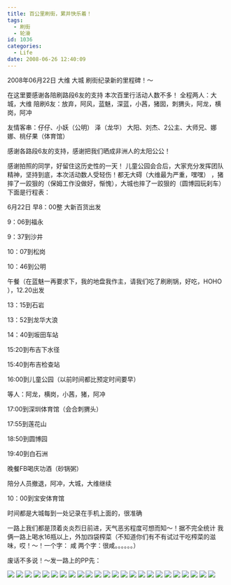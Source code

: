 ```yaml
---
title: 百公里刷街，累并快乐着！
tags:
  - 刷街
  - 轮滑
id: 1036
categories:
  - Life
date: 2008-06-26 12:40:09
---
```


2008年06月22日 大维 大城 刷街纪录新的里程碑！～

 在这里要感谢各陪刷路段6友的支持
 本次百里行活动人数不多！
全程两人：大城，大维
陪刷6友：放弃，阿风，蓝魅，深蓝，小茜，猪囡，刺猬头，阿龙，横岗，阿冲

友情客串：仔仔、小妖（公明） 泽（龙华） 大阳、刘杰、2公主、大师兄、娜娜、桃仔果（体育馆）

感谢各路段6友的支持，感谢把我们晒成非洲人的太阳公公！

感谢拍照的同学，好留住这历史性的一天！
儿童公园会合后，大家充分发挥团队精神，坚持到底，本次活动数人受轻伤！都无大碍（大维最为严重，嘿嘿） ，猪摔了一跤狠的（保姆工作没做好，惭愧），大城也摔了一跤狠的（圆博园玩刹车）
下面是行程表：

6月22日 早8：00整 大新百货出发

 9：06到福永

 9：37到沙井

 10：07到松岗

 10：46到公明

 午餐（在蓝魅一再要求下，我的地盘我作主，请我们吃了刷刷锅，好吃，HOHO ），12.20出发

 13：15到石岩

 13：52到龙华大浪

 14：40到坂田车站

 15:20到布吉下水径

 15:40到布吉检查站

 16:00到儿童公园（以前时间都比预定时间要早）

 等人：阿龙，横岗，小茜，猪，阿冲

 17:00到深圳体育馆（会合刺猬头）

 17:55到莲花山

 18:50到圆博园

 19:40到白石洲

 晚餐FB喝庆功酒（砂锅粥）

 陪分人员撤退，阿冲，大城，大维继续

 10：00到宝安体育馆

 时间都是大城每到一处记录在手机上面的，很准确

一路上我们都是顶着炎炎烈日前进，天气恶劣程度可想而知～！据不完全统计 我俩一路上喝水16瓶以上，外加四袋榨菜（不知道你们有不有试过干吃榨菜的滋味，哎！～！一个字： 咸 两个字：很咸。。。。。。）

 废话不多说！～发一路上的PP先：

![](/images/2008/06/26_26_124009_10210.jpg) 
![](/images/2008/06/26_26_124009_0_10211.jpg) 
![](/images/2008/06/26_26_124009_1_10212.jpg) 
![](/images/2008/06/26_26_124009_2_10213.jpg) 
![](/images/2008/06/26_26_124009_3_10214.jpg) 
![](/images/2008/06/26_26_124009_4_10215.jpg) 
![](/images/2008/06/26_26_124009_5_10216.jpg) 
![](/images/2008/06/26_26_124009_6_10217.jpg) 
![](/images/2008/06/26_26_124009_7_10218.jpg) 
![](/images/2008/06/26_26_124009_8_10219.jpg) 
![](/images/2008/06/26_26_124009_9_10220.jpg) 
![](/images/2008/06/26_26_124009_10_10221.jpg) 
![](/images/2008/06/26_26_124009_11_10222.jpg) 
![](/images/2008/06/26_26_124009_12_10223.jpg) 
![](/images/2008/06/26_26_124009_13_10224.jpg) 
![](/images/2008/06/26_26_124009_14_10225.jpg) 
![](/images/2008/06/26_26_124009_16_10226.jpg) 
![](/images/2008/06/26_26_124009_17_10227.jpg) 
![](/images/2008/06/26_26_124009_18_10228.jpg) 
![](/images/2008/06/26_26_124009_19_10229.jpg) 
![](/images/2008/06/26_26_124009_20_10230.jpg) 
![](/images/2008/06/26_26_124009_21_10231.jpg) 
![](/images/2008/06/26_26_124009_22_10232.jpg) 
![](/images/2008/06/26_26_124009_23_10233.jpg)